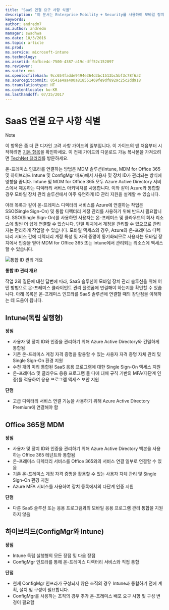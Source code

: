 ```yaml
---
title: "SaaS 연결 요구 사항 식별"
description: "이 문서는 Enterprise Mobility + Security를 사용하여 모바일 장치 관리 솔루션을 계획하여 구현할 때 소프트웨어를 서비스 연결 요구 사항으로 식별할 수 있도록 지원합니다."
keywords: 
author: andredm7
ms.author: andredm
manager: swadhwa
ms.date: 10/3/2016
ms.topic: article
ms.prod: 
ms.service: microsoft-intune
ms.technology: 
ms.assetid: 6afbce4c-7500-4387-a19c-dff52c152097
ms.reviewer: 
ms.suite: ems
ms.openlocfilehash: 9cc654fadde9494e364d3bc1513bc5bf3c78f6a2
ms.sourcegitcommit: 0541e4aa400a818551469fe9df8929c25c2dd918
ms.translationtype: HT
ms.contentlocale: ko-KR
ms.lasthandoff: 07/25/2017
---
```

# <a name="identify-saas-connectivity-requirements"></a>SaaS 연결 요구 사항 식별

>[!NOTE]
>이 항목은 좀 더 큰 디자인 고려 사항 가이드의 일부입니다. 이 가이드의 맨 처음부터 시작하려면 [기본 항목](mdm-design-considerations-guide.md)을 확인하세요. 이 전체 가이드의 다운로드 가능 복사본을 가져오려면 [TechNet 갤러리](https://gallery.technet.microsoft.com/Mobile-Device-Management-7d401582)를 방문하세요.

온-프레미스 인프라를 연결하는 방법은 MDM 솔루션(Intune, MDM for Office 365 및 하이브리드 Intune 및 ConfigMgr 배포)에서 사용자 및 장치 ID가 관리되는 방식에 영향을 줍니다. Intune 및 MDM for Office 365 모두 Azure Active Directory 서비스에서 제공하는 디렉터리 서비스 아키텍처를 사용합니다. 이와 같이 Azure와 통합할 경우 모바일 장치 관리 솔루션에서 아주 유연하게 ID 관리 지원을 설계할 수 있습니다.

아래 목록과 같이 온-프레미스 디렉터리 서비스를 Azure에 연결하는 작업은 SSO(Single Sign-On) 및 통합 디렉터리 계정 관리를 사용하기 위해 반드시 필요합니다. SSO(Single Sign-On)를 사용하면 사용자는 온-프레미스 및 클라우드의 회사 리소스에 훨씬 더 쉽게 연결할 수 있습니다. 단일 위치에서 계정을 관리할 수 있으므로 관리자는 편리하게 작업할 수 있습니다. 모바일 액세스의 경우, Azure와 온-프레미스 디렉터리 서비스 간에 디렉터리 계정 특성 및 자격 증명이 동기화되므로 사용자는 모바일 장치에서 인증을 받아 MDM for Office 365 또는 Intune에서 관리되는 리소스에 액세스할 수 있습니다.

![통합 ID 관리 개요](./media/MDM_Figure_15.png)

**통합 ID 관리 개요**

작업 2의 질문에 대한 답변에 따라, SaaS 솔루션이 모바일 장치 관리 솔루션을 위해 어떤 방법으로 온-프레미스 클라이언트 관리 플랫폼에 연결해야 하는지를 확인할 수 있습니다. 아래 목록은 온-프레미스 인프라를 SaaS 솔루션에 연결할 때의 장단점을 이해하는 데 도움이 됩니다.

## <a name="intune-standalone"></a>Intune(독립 실행형)

**장점**

- 사용자 및 장치 ID와 인증을 관리하기 위해 Azure Active Directory와 긴밀하게 통합됨
- 기존 온-프레미스 계정 자격 증명을 활용할 수 있는 사용자 자격 증명 자체 관리 및 Single Sign-On 환경 지원
- 수천 개의 미리 통합된 SaaS 응용 프로그램에 대한 Single Sign-On 액세스 지원
- 온-프레미스 및 클라우드 응용 프로그램 둘 다에 대해 규칙 기반의 MFA(다단계 인증)를 적용하여 응용 프로그램 액세스 보안 지원

**단점**

- 고급 디렉터리 서비스 연결 기능을 사용하기 위해 Azure Active Directory Premium에 연결해야 함

## <a name="mdm-for-office-365"></a>Office 365용 MDM

**장점**

- 사용자 및 장치 ID와 인증을 관리하기 위해 Azure Active Directory 백본을 사용하는 Office 365 테넌트와 통합됨
- 온-프레미스 디렉터리 서비스를 Office 365와의 서비스 연결 일부로 연결할 수 있음
- 기존 온-프레미스 계정 자격 증명을 활용할 수 있는 사용자 자체 관리 및 Single Sign-On 환경 지원
- Azure MFA 서비스를 사용하여 장치 등록에서의 다단계 인증 지원

**단점**

- 다른 SaaS 솔루션 또는 응용 프로그램과의 모바일 응용 프로그램 관리 통합을 지원하지 않음

## <a name="hybrid-intune-with-configmgr"></a>하이브리드(ConfigMgr와 Intune)

**장점**

- Intune 독립 실행형의 모든 장점 및 다음 장점
 - ConfigMgr 인프라를 통해 온-프레미스 디렉터리 서비스와 직접 통합

**단점**

- 현재 ConfigMgr 인프라가 구성되지 않은 조직의 경우 Intune과 통합하기 전에 계획, 설치 및 구성이 필요합니다.
- ConfigMgr를 사용하는 조직의 경우 추가 온-프레미스 배포 요구 사항 및 구성 변경이 필요함
